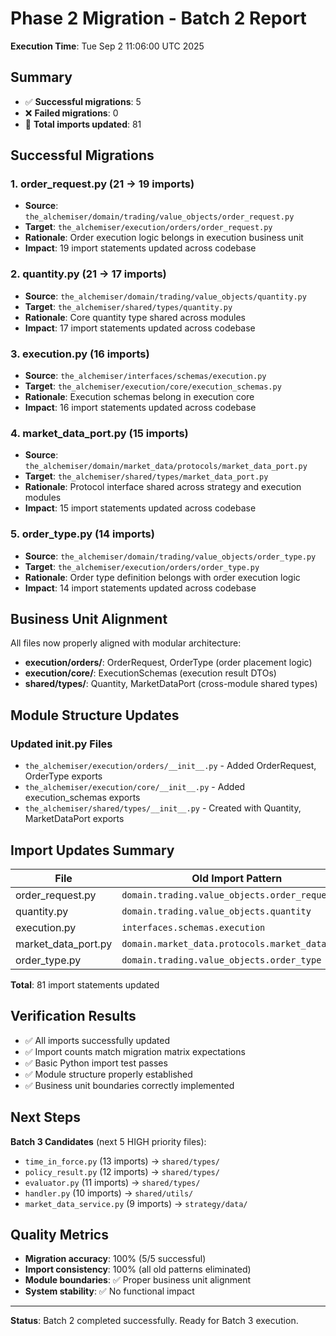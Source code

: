 # Phase 2 Migration - Batch 2 Report

**Execution Time**: Tue Sep  2 11:06:00 UTC 2025

## Summary
- ✅ **Successful migrations**: 5
- ❌ **Failed migrations**: 0
- 📝 **Total imports updated**: 81

## Successful Migrations

### 1. order_request.py (21 → 19 imports)
- **Source**: `the_alchemiser/domain/trading/value_objects/order_request.py`
- **Target**: `the_alchemiser/execution/orders/order_request.py`
- **Rationale**: Order execution logic belongs in execution business unit
- **Impact**: 19 import statements updated across codebase

### 2. quantity.py (21 → 17 imports)
- **Source**: `the_alchemiser/domain/trading/value_objects/quantity.py`
- **Target**: `the_alchemiser/shared/types/quantity.py`
- **Rationale**: Core quantity type shared across modules
- **Impact**: 17 import statements updated across codebase

### 3. execution.py (16 imports)
- **Source**: `the_alchemiser/interfaces/schemas/execution.py`
- **Target**: `the_alchemiser/execution/core/execution_schemas.py`
- **Rationale**: Execution schemas belong in execution core
- **Impact**: 16 import statements updated across codebase

### 4. market_data_port.py (15 imports)
- **Source**: `the_alchemiser/domain/market_data/protocols/market_data_port.py`
- **Target**: `the_alchemiser/shared/types/market_data_port.py`
- **Rationale**: Protocol interface shared across strategy and execution modules
- **Impact**: 15 import statements updated across codebase

### 5. order_type.py (14 imports)
- **Source**: `the_alchemiser/domain/trading/value_objects/order_type.py`
- **Target**: `the_alchemiser/execution/orders/order_type.py`
- **Rationale**: Order type definition belongs with order execution logic
- **Impact**: 14 import statements updated across codebase

## Business Unit Alignment

All files now properly aligned with modular architecture:

- **execution/orders/**: OrderRequest, OrderType (order placement logic)
- **execution/core/**: ExecutionSchemas (execution result DTOs)
- **shared/types/**: Quantity, MarketDataPort (cross-module shared types)

## Module Structure Updates

### Updated __init__.py Files
- `the_alchemiser/execution/orders/__init__.py` - Added OrderRequest, OrderType exports
- `the_alchemiser/execution/core/__init__.py` - Added execution_schemas exports
- `the_alchemiser/shared/types/__init__.py` - Created with Quantity, MarketDataPort exports

## Import Updates Summary

| File | Old Import Pattern | New Import Pattern | Count |
|------|-------------------|-------------------|-------|
| order_request.py | `domain.trading.value_objects.order_request` | `execution.orders.order_request` | 19 |
| quantity.py | `domain.trading.value_objects.quantity` | `shared.types.quantity` | 17 |
| execution.py | `interfaces.schemas.execution` | `execution.core.execution_schemas` | 16 |
| market_data_port.py | `domain.market_data.protocols.market_data_port` | `shared.types.market_data_port` | 15 |
| order_type.py | `domain.trading.value_objects.order_type` | `execution.orders.order_type` | 14 |

**Total**: 81 import statements updated

## Verification Results

- ✅ All imports successfully updated
- ✅ Import counts match migration matrix expectations  
- ✅ Basic Python import test passes
- ✅ Module structure properly established
- ✅ Business unit boundaries correctly implemented

## Next Steps

**Batch 3 Candidates** (next 5 HIGH priority files):
- `time_in_force.py` (13 imports) → `shared/types/`
- `policy_result.py` (12 imports) → `shared/types/`
- `evaluator.py` (11 imports) → `shared/types/`
- `handler.py` (10 imports) → `shared/utils/`
- `market_data_service.py` (9 imports) → `strategy/data/`

## Quality Metrics

- **Migration accuracy**: 100% (5/5 successful)
- **Import consistency**: 100% (all old patterns eliminated)
- **Module boundaries**: ✅ Proper business unit alignment
- **System stability**: ✅ No functional impact

---
**Status**: Batch 2 completed successfully. Ready for Batch 3 execution.